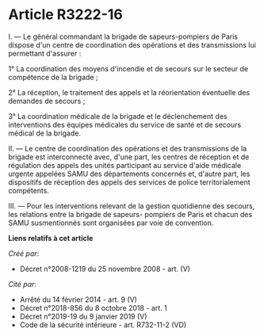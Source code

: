 # Article R3222-16

I. ― Le général commandant la brigade de sapeurs-pompiers de Paris dispose d'un centre de coordination des opérations et des
transmissions lui permettant d'assurer :

1° La coordination des moyens d'incendie et de secours sur le secteur de compétence de la brigade ;

2° La réception, le traitement des appels et la réorientation éventuelle des demandes de secours ;

3° La coordination médicale de la brigade et le déclenchement des interventions des équipes médicales du service de santé et
de secours médical de la brigade.

II. ― Le centre de coordination des opérations et des transmissions de la brigade est interconnecté avec, d'une part, les
centres de réception et de régulation des appels des unités participant au service d'aide médicale urgente appelées SAMU des
départements concernés et, d'autre part, les dispositifs de réception des appels des services de police territorialement
compétents.

III. ― Pour les interventions relevant de la gestion quotidienne des secours, les relations entre la brigade de sapeurs-
pompiers de Paris et chacun des SAMU susmentionnés sont organisées par voie de convention.

**Liens relatifs à cet article**

_Créé par_:

  - Décret n°2008-1219 du 25 novembre 2008 - art. (V)

_Cité par_:

  - Arrêté du 14 février 2014 - art. 9 (V)
  - Décret n°2018-856 du 8 octobre 2018 - art. 1
  - Décret n°2019-19 du 9 janvier 2019 (V)
  - Code de la sécurité intérieure - art. R732-11-2 (VD)
